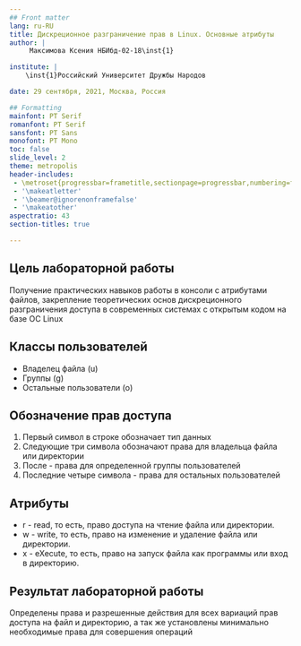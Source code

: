```yaml
---
## Front matter
lang: ru-RU
title: Дискреционное разграничение прав в Linux. Основные атрибуты
author: |
	 Максимова Ксения НБИбд-02-18\inst{1}

institute: |
	\inst{1}Российский Университет Дружбы Народов

date: 29 сентября, 2021, Москва, Россия

## Formatting
mainfont: PT Serif
romanfont: PT Serif
sansfont: PT Sans
monofont: PT Mono
toc: false
slide_level: 2
theme: metropolis
header-includes: 
 - \metroset{progressbar=frametitle,sectionpage=progressbar,numbering=fraction}
 - '\makeatletter'
 - '\beamer@ignorenonframefalse'
 - '\makeatother'
aspectratio: 43
section-titles: true

---
```


## Цель лабораторной работы 

Получение практических навыков работы в консоли с атрибутами файлов, закрепление теоретических основ дискреционного разграничения доступа 
в современных системах с открытым кодом на базе ОС Linux

## Классы пользователей

 - Владелец файла (u)
 - Группы (g)
 - Остальные пользователи (o)

## Обозначение прав доступа

1. Первый символ в строке обозначает тип данных
2. Следующие три символа обозначают права для владельца файла или директории
3. После - права для определенной группы пользователей 
4. Последние четыре символа - права для остальных пользователей

## Атрибуты 

- r - read, то есть, право доступа на чтение файла или директории.
- w - write, то есть, право на изменение и удаление файла или директории.
- x	- eXecute, то есть, право на запуск файла как программы или вход в директорию.

## Результат лабораторной работы

Определены права и разрешенные действия для всех вариаций прав доступа на файл и директорию, 
а так же установлены минимально необходимые права для совершения операций
 




